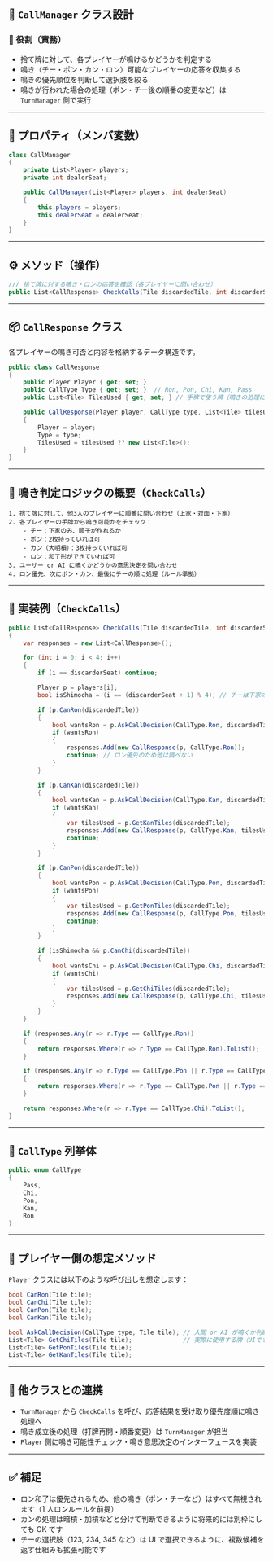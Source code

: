 ## 📣 `CallManager` クラス設計

### 📌 役割（責務）

- 捨て牌に対して、各プレイヤーが鳴けるかどうかを判定する
- 鳴き（チー・ポン・カン・ロン）可能なプレイヤーの応答を収集する
- 鳴きの優先順位を判断して選択肢を絞る
- 鳴きが行われた場合の処理（ポン・チー後の順番の変更など）は `TurnManager` 側で実行

---

## 🧾 プロパティ（メンバ変数）

```csharp
class CallManager
{
    private List<Player> players;
    private int dealerSeat;

    public CallManager(List<Player> players, int dealerSeat)
    {
        this.players = players;
        this.dealerSeat = dealerSeat;
    }
}
```

---

## ⚙️ メソッド（操作）

```csharp
/// 捨て牌に対する鳴き・ロンの応答を確認（各プレイヤーに問い合わせ）
public List<CallResponse> CheckCalls(Tile discardedTile, int discarderSeat);
```

---

## 📦 `CallResponse` クラス

各プレイヤーの鳴き可否と内容を格納するデータ構造です。

```csharp
public class CallResponse
{
    public Player Player { get; set; }
    public CallType Type { get; set; }  // Ron, Pon, Chi, Kan, Pass
    public List<Tile> TilesUsed { get; set; } // 手牌で使う牌（鳴きの処理に必要）

    public CallResponse(Player player, CallType type, List<Tile> tilesUsed = null)
    {
        Player = player;
        Type = type;
        TilesUsed = tilesUsed ?? new List<Tile>();
    }
}
```

---

## 🧠 鳴き判定ロジックの概要（`CheckCalls`）

```plaintext
1. 捨て牌に対して、他3人のプレイヤーに順番に問い合わせ（上家・対面・下家）
2. 各プレイヤーの手牌から鳴き可能かをチェック：
    - チー：下家のみ、順子が作れるか
    - ポン：2枚持っていれば可
    - カン（大明槓）：3枚持っていれば可
    - ロン：和了形ができていれば可
3. ユーザー or AI に鳴くかどうかの意思決定を問い合わせ
4. ロン優先、次にポン・カン、最後にチーの順に処理（ルール準拠）
```

---

## 🔧 実装例（`CheckCalls`）

```csharp
public List<CallResponse> CheckCalls(Tile discardedTile, int discarderSeat)
{
    var responses = new List<CallResponse>();

    for (int i = 0; i < 4; i++)
    {
        if (i == discarderSeat) continue;

        Player p = players[i];
        bool isShimocha = (i == (discarderSeat + 1) % 4); // チーは下家のみ

        if (p.CanRon(discardedTile))
        {
            bool wantsRon = p.AskCallDecision(CallType.Ron, discardedTile);
            if (wantsRon)
            {
                responses.Add(new CallResponse(p, CallType.Ron));
                continue; // ロン優先のため他は調べない
            }
        }

        if (p.CanKan(discardedTile))
        {
            bool wantsKan = p.AskCallDecision(CallType.Kan, discardedTile);
            if (wantsKan)
            {
                var tilesUsed = p.GetKanTiles(discardedTile);
                responses.Add(new CallResponse(p, CallType.Kan, tilesUsed));
                continue;
            }
        }

        if (p.CanPon(discardedTile))
        {
            bool wantsPon = p.AskCallDecision(CallType.Pon, discardedTile);
            if (wantsPon)
            {
                var tilesUsed = p.GetPonTiles(discardedTile);
                responses.Add(new CallResponse(p, CallType.Pon, tilesUsed));
                continue;
            }
        }

        if (isShimocha && p.CanChi(discardedTile))
        {
            bool wantsChi = p.AskCallDecision(CallType.Chi, discardedTile);
            if (wantsChi)
            {
                var tilesUsed = p.GetChiTiles(discardedTile);
                responses.Add(new CallResponse(p, CallType.Chi, tilesUsed));
            }
        }
    }

    if (responses.Any(r => r.Type == CallType.Ron))
    {
        return responses.Where(r => r.Type == CallType.Ron).ToList();
    }

    if (responses.Any(r => r.Type == CallType.Pon || r.Type == CallType.Kan))
    {
        return responses.Where(r => r.Type == CallType.Pon || r.Type == CallType.Kan).ToList();
    }

    return responses.Where(r => r.Type == CallType.Chi).ToList();
}
```

---

## 📘 `CallType` 列挙体

```csharp
public enum CallType
{
    Pass,
    Chi,
    Pon,
    Kan,
    Ron
}
```

---

## 🤝 プレイヤー側の想定メソッド

`Player` クラスには以下のような呼び出しを想定します：

```csharp
bool CanRon(Tile tile);
bool CanChi(Tile tile);
bool CanPon(Tile tile);
bool CanKan(Tile tile);

bool AskCallDecision(CallType type, Tile tile); // 人間 or AI が鳴くか判断
List<Tile> GetChiTiles(Tile tile);              // 実際に使用する牌（UIでも必要）
List<Tile> GetPonTiles(Tile tile);
List<Tile> GetKanTiles(Tile tile);
```

---

## 🔁 他クラスとの連携

- `TurnManager` から `CheckCalls` を呼び、応答結果を受け取り優先度順に鳴き処理へ
- 鳴き成立後の処理（打牌再開・順番変更）は `TurnManager` が担当
- `Player` 側に鳴き可能性チェック・鳴き意思決定のインターフェースを実装

---

## ✅ 補足

- ロン和了は優先されるため、他の鳴き（ポン・チーなど）はすべて無視されます（1 人ロンルールを前提）
- カンの処理は暗槓・加槓などと分けて判断できるように将来的には別枠にしても OK です
- チーの選択肢（123, 234, 345 など）は UI で選択できるように、複数候補を返す仕組みも拡張可能です
